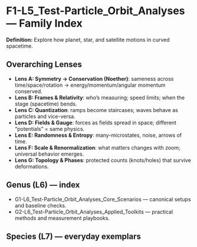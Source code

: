 # F1-L5_Test-Particle_Orbit_Analyses — Family Index
**Definition:** Explore how planet, star, and satellite motions in curved spacetime.

## Overarching Lenses

- **Lens A: Symmetry -> Conservation (Noether)**: sameness across time/space/rotation → energy/momentum/angular momentum conserved.
- **Lens B: Frames & Relativity**: who’s measuring; speed limits; when the stage (spacetime) bends.
- **Lens C: Quantization**: ramps become staircases; waves behave as particles and vice-versa.
- **Lens D: Fields & Gauge**: forces as fields spread in space; different “potentials” = same physics.
- **Lens E: Randomness & Entropy**: many-microstates, noise, arrows of time.
- **Lens F: Scale & Renormalization**: what matters changes with zoom; universal behavior emerges.
- **Lens G: Topology & Phases**: protected counts (knots/holes) that survive deformations.

## Genus (L6) — index
- G1-L6_Test-Particle_Orbit_Analyses_Core_Scenarios — canonical setups and baseline checks.
- G2-L6_Test-Particle_Orbit_Analyses_Applied_Toolkits — practical methods and measurement playbooks.

## Species (L7) — everyday exemplars
